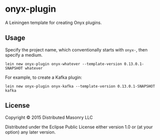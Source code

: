 # onyx-plugin

A Leiningen template for creating Onyx plugins.

## Usage

Specify the project name, which conventionally starts with `onyx-`, then specify a medium.

```
lein new onyx-plugin onyx-whatever --template-version 0.13.0.1-SNAPSHOT whatever
```

For example, to create a Kafka plugin:

```
lein new onyx-plugin onyx-kafka --template-version 0.13.0.1-SNAPSHOT kafka
```

## License

Copyright © 2015 Distributed Masonry LLC

Distributed under the Eclipse Public License either version 1.0 or (at
your option) any later version.
